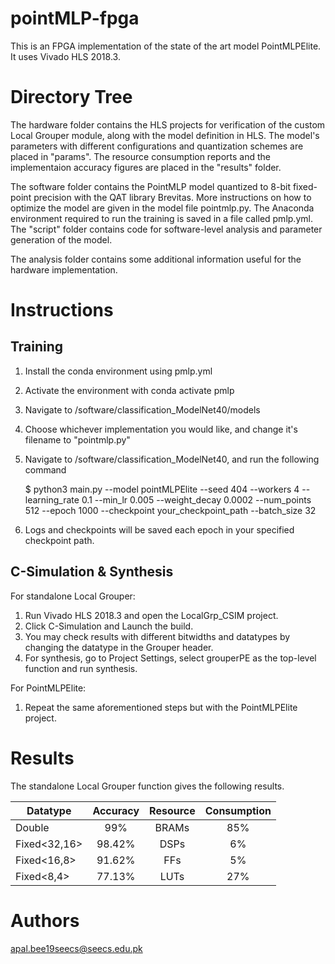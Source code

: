 # pointMLP-fpga

This is an FPGA implementation of the state of the art model PointMLPElite. It uses Vivado HLS 2018.3.

# Directory Tree

The hardware folder contains the HLS projects for verification of the custom Local Grouper module, along with the model definition in HLS. The model's parameters with different configurations and quantization schemes are placed in "params". The resource consumption reports and the implementaion accuracy figures are placed in the "results" folder. 

The software folder contains the PointMLP model quantized to 8-bit fixed-point precision with the QAT library Brevitas. More instructions on how to optimize the model are given in the model file pointmlp.py. The Anaconda environment required to run the training is saved in a file called pmlp.yml. The "script" folder contains code for software-level analysis and parameter generation of the model. 

The analysis folder contains some additional information useful for the hardware implementation.

# Instructions 

## Training

1. Install the conda environment using pmlp.yml
2. Activate the environment with conda activate pmlp
3. Navigate to /software/classification_ModelNet40/models
4. Choose whichever implementation you would like, and change it's filename to "pointmlp.py"
5. Navigate to /software/classification_ModelNet40, and run the following command

   $ python3 main.py --model pointMLPElite --seed 404 --workers 4 --learning_rate 0.1 --min_lr 0.005 --weight_decay 0.0002 --num_points 512 --epoch 1000 --checkpoint your_checkpoint_path --batch_size 32
   
4. Logs and checkpoints will be saved each epoch in your specified checkpoint path.

## C-Simulation & Synthesis

For standalone Local Grouper: 

1. Run Vivado HLS 2018.3 and open the LocalGrp_CSIM project. 
2. Click C-Simulation and Launch the build. 
3. You may check results with different bitwidths and datatypes by changing the datatype in the Grouper header.
4. For synthesis, go to Project Settings, select grouperPE as the top-level function and run synthesis. 

For PointMLPElite:

1. Repeat the same aforementioned steps but with the PointMLPElite project.

# Results 

The standalone Local Grouper function gives the following results.

| Datatype      | Accuracy      | Resource  | Consumption|
| ------------- |:-------------:|:---------:|:----------:|
| Double        | 99%           | BRAMs     | 85%        |
| Fixed<32,16>  | 98.42%        | DSPs      | 6%         |
| Fixed<16,8>	  | 91.62%        | FFs       | 5%         |
| Fixed<8,4>	  | 77.13%        | LUTs      | 27%        |


# Authors

apal.bee19seecs@seecs.edu.pk
